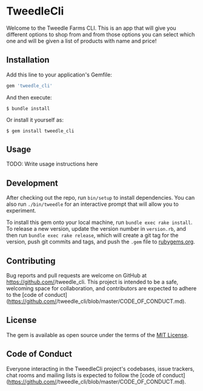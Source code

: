 # TweedleCli

Welcome to the Tweedle Farms CLI. This is an app that will give you different options to shop from and from those options you can select which one and will be given a list of products with name and price!

## Installation

Add this line to your application's Gemfile:

```ruby
gem 'tweedle_cli'
```

And then execute:

    $ bundle install

Or install it yourself as:

    $ gem install tweedle_cli

## Usage

TODO: Write usage instructions here

## Development

After checking out the repo, run `bin/setup` to install dependencies. You can also run `./bin/tweedle` for an interactive prompt that will allow you to experiment.

To install this gem onto your local machine, run `bundle exec rake install`. To release a new version, update the version number in `version.rb`, and then run `bundle exec rake release`, which will create a git tag for the version, push git commits and tags, and push the `.gem` file to [rubygems.org](https://rubygems.org).

## Contributing

Bug reports and pull requests are welcome on GitHub at https://github.com/<github username>/tweedle_cli. This project is intended to be a safe, welcoming space for collaboration, and contributors are expected to adhere to the [code of conduct](https://github.com/<github username>/tweedle_cli/blob/master/CODE_OF_CONDUCT.md).


## License

The gem is available as open source under the terms of the [MIT License](https://opensource.org/licenses/MIT).

## Code of Conduct

Everyone interacting in the TweedleCli project's codebases, issue trackers, chat rooms and mailing lists is expected to follow the [code of conduct](https://github.com/<github username>/tweedle_cli/blob/master/CODE_OF_CONDUCT.md).
